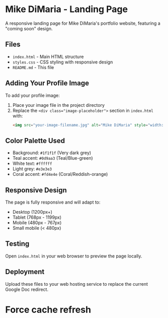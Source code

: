 # Mike DiMaria - Landing Page

A responsive landing page for Mike DiMaria's portfolio website, featuring a "coming soon" design.

## Files

- `index.html` - Main HTML structure
- `styles.css` - CSS styling with responsive design
- `README.md` - This file

## Adding Your Profile Image

To add your profile image:

1. Place your image file in the project directory
2. Replace the `<div class="image-placeholder">` section in `index.html` with:
   ```html
   <img src="your-image-filename.jpg" alt="Mike DiMaria" style="width: 100%; height: 100%; object-fit: cover;">
   ```

## Color Palette Used

- Background: `#1f1f1f` (Very dark grey)
- Teal accent: `#0d9aa3` (Teal/Blue-green)
- White text: `#ffffff`
- Light grey: `#e3e3e3`
- Coral accent: `#fd4e4e` (Coral/Reddish-orange)

## Responsive Design

The page is fully responsive and will adapt to:
- Desktop (1200px+)
- Tablet (768px - 1199px)
- Mobile (480px - 767px)
- Small mobile (< 480px)

## Testing

Open `index.html` in your web browser to preview the page locally.

## Deployment

Upload these files to your web hosting service to replace the current Google Doc redirect.
# Force cache refresh
